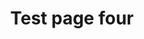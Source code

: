 ---
title: Test page four
description: "child care centers curb ramps education effective communication eligibility criteria emergency management employment healthcare intro service animals title ii title iii web guidance"
tags:
    - curb ramps
    - education
    - effective communication
    - eligibility criteria
    - emergency management
    - employment
    - healthcare
---